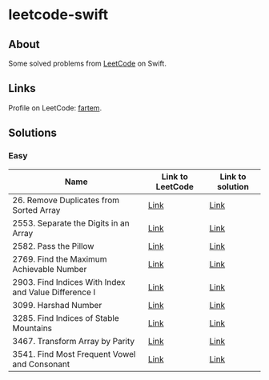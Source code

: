 # leetcode-swift

## About

Some solved problems from [LeetCode](https://leetcode.com) on Swift.

## Links

Profile on LeetCode: [fartem](https://leetcode.com/fartem/).

## Solutions

### Easy

| Name                                                 | Link to LeetCode                                                                      | Link to solution                                                                        |
| ---------------------------------------------------- | ------------------------------------------------------------------------------------- | --------------------------------------------------------------------------------------- |
| 26. Remove Duplicates from Sorted Array              | [Link](https://leetcode.com/problems/remove-duplicates-from-sorted-array/)            | [Link](./Sources/leetcode-swift/Easy/26RemoveDuplicatesFromSortedArray.swift)           |
| 2553. Separate the Digits in an Array                | [Link](https://leetcode.com/problems/separate-the-digits-in-an-array/)                | [Link](./Sources/leetcode-swift/Easy/2553SeparateTheDigitsInAnArray.swift)              |
| 2582. Pass the Pillow                                | [Link](https://leetcode.com/problems/pass-the-pillow/)                                | [Link](./Sources/leetcode-swift/Easy/2582PassThePillow.swift)                           |
| 2769. Find the Maximum Achievable Number             | [Link](https://leetcode.com/problems/find-the-maximum-achievable-number/)             | [Link](./Sources/leetcode-swift/Easy/2769FindTheMaximumAchievableNumber.swift)          |
| 2903. Find Indices With Index and Value Difference I | [Link](https://leetcode.com/problems/find-indices-with-index-and-value-difference-i/) | [Link](./Sources/leetcode-swift/Easy/2903FindIndicesWithIndexAndValueDifferenceI.swift) |
| 3099. Harshad Number                                 | [Link](https://leetcode.com/problems/harshad-number/)                                 | [Link](./Sources/leetcode-swift/Easy/3099HarshadNumber.swift)                           |
| 3285. Find Indices of Stable Mountains               | [Link](https://leetcode.com/problems/find-indices-of-stable-mountains/)               | [Link](./Sources/leetcode-swift/Easy/3285FindIndicesOfStableMountains.swift)            |
| 3467. Transform Array by Parity                      | [Link](https://leetcode.com/problems/transform-array-by-parity/)                      | [Link](./Sources/leetcode-swift/Easy/3467TransformArrayByParity.swift)                  |
| 3541. Find Most Frequent Vowel and Consonant         | [Link](https://leetcode.com/problems/find-most-frequent-vowel-and-consonant/)         | [Link](./Sources/leetcode-swift/Easy/3541FindMostFrequentVowelAndConsonant.swift)       |
